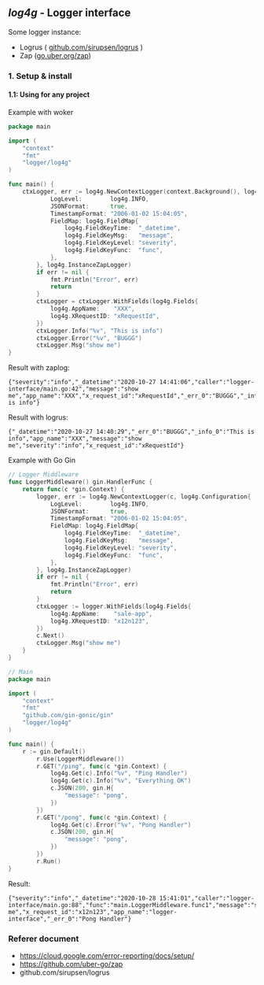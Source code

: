 ## *log4g* - Logger interface 
Some logger instance:
* Logrus ( [github.com/sirupsen/logrus](github.com/sirupsen/logrus) )
* Zap ([go.uber.org/zap](go.uber.org/zap))

### 1. Setup & install
#### 1.1: Using for any project
Example with woker
```go
package main

import (
	"context"
	"fmt"
	"logger/log4g"
)

func main() {
	ctxLogger, err := log4g.NewContextLogger(context.Background(), log4g.Configuration{
    		LogLevel:        log4g.INFO,
    		JSONFormat:      true,
    		TimestampFormat: "2006-01-02 15:04:05",
    		FieldMap: log4g.FieldMap{
    			log4g.FieldKeyTime:  "_datetime",
    			log4g.FieldKeyMsg:   "message",
    			log4g.FieldKeyLevel: "severity",
    			log4g.FieldKeyFunc:  "func",
    		},
    	}, log4g.InstanceZapLogger)
    	if err != nil {
    		fmt.Println("Error", err)
    		return
    	}
    	ctxLogger = ctxLogger.WithFields(log4g.Fields{
    		log4g.AppName:    "XXX",
    		log4g.XRequestID: "xRequestId",
    	})
    	ctxLogger.Info("%v", "This is info")
    	ctxLogger.Error("%v", "BUGGG")
    	ctxLogger.Msg("show me")
}
```
Result with zaplog:
```text
{"severity":"info","_datetime":"2020-10-27 14:41:06","caller":"logger-interface/main.go:42","message":"show me","app_name":"XXX","x_request_id":"xRequestId","_err_0":"BUGGG","_info_0":"This is info"}
```
Result with logrus:
```text
{"_datetime":"2020-10-27 14:40:29","_err_0":"BUGGG","_info_0":"This is info","app_name":"XXX","message":"show me","severity":"info","x_request_id":"xRequestId"}
```
Example with Go Gin
```go
// Logger Middleware
func LoggerMiddleware() gin.HandlerFunc {
	return func(c *gin.Context) {
		logger, err := log4g.NewContextLogger(c, log4g.Configuration{
			LogLevel:        log4g.INFO,
			JSONFormat:      true,
			TimestampFormat: "2006-01-02 15:04:05",
			FieldMap: log4g.FieldMap{
				log4g.FieldKeyTime:  "_datetime",
				log4g.FieldKeyMsg:   "message",
				log4g.FieldKeyLevel: "severity",
				log4g.FieldKeyFunc:  "func",
			},
		}, log4g.InstanceZapLogger)
		if err != nil {
			fmt.Println("Error", err)
			return
		}
		ctxLogger := logger.WithFields(log4g.Fields{
			log4g.AppName:    "sale-app",
			log4g.XRequestID: "x12n123",
		})
		c.Next()
		ctxLogger.Msg("show me")
	}
}
```
```go
// Main
package main

import (
	"context"
	"fmt"
	"github.com/gin-gonic/gin"
	"logger/log4g"
)

func main() {
	r := gin.Default()
    	r.Use(LoggerMiddleware())
    	r.GET("/ping", func(c *gin.Context) {
    		log4g.Get(c).Info("%v", "Ping Handler")
    		log4g.Get(c).Info("%v", "Everything OK")
    		c.JSON(200, gin.H{
    			"message": "pong",
    		})
    	})
    	r.GET("/pong", func(c *gin.Context) {
    		log4g.Get(c).Error("%v", "Pong Handler")
    		c.JSON(200, gin.H{
    			"message": "pong",
    		})
    	})
    	r.Run()
}
```
Result:
```text
{"severity":"info","_datetime":"2020-10-28 15:41:01","caller":"logger-interface/main.go:88","func":"main.LoggerMiddleware.func1","message":"show me","x_request_id":"x12n123","app_name":"logger-interface","_err_0":"Pong Handler"}
```

### Referer document
* https://cloud.google.com/error-reporting/docs/setup/
* https://github.com/uber-go/zap
* github.com/sirupsen/logrus